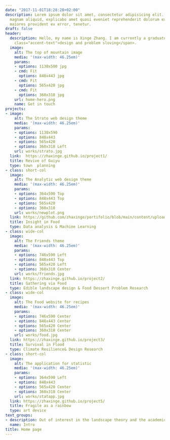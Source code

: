 ```yaml
---
date: "2017-11-01T18:28:28+02:00"
description: Lorem ipsum dolor sit amet, consectetur adipisicing elit. Dolor cumque
  magnam aliquid, explicabo amet quasi eveniet reprehenderit dolorum exercitationem
  maiores provident ex error, tenetur.
draft: false
header:
  description: Hello, my name is Xinge Zhang. I am currently a graduate student studying landscape architecture at penn. I'm keen on <span
    class="accent-text">design and problem sloving</span>.
  image:
    alt: The top of mountain image
    media: '(max-width: 46.25em)'
    params:
    - options: 1130x500 jpg
    - cmd: Fit
      options: 848x443 jpg
    - cmd: Fit
      options: 565x420 jpg
    - cmd: Fit
      options: 360x318 jpg
    url: home-hero.png
    name: Get in touch
projects:
- image:
    alt: The Strato web design theme
    media: '(max-width: 46.25em)'
    params:
    - options: 1130x590
    - options: 848x443
    - options: 565x420
    - options: 360x318 Left
    url: works/strato.jpg
  link:  https://zhaxinge.github.io/project1/
  title: Revive of Guiyu
  type: town  planning
- class: short-col
  image:
    alt: The Analytic web design theme
    media: '(max-width: 46.25em)'
    params:
    - options: 364x590 Top
    - options: 848x443 Top
    - options: 565x420
    - options: 360x318
    url: works/newplot.png
  link: https://github.com/zhaxinge/portifolio/blob/main/content/uploads/projects/food_data/Term_Project.ipynb
  title: Insight in Food
  type: Data analysis & Machine Learning
- class: wide-col
  image:
    alt: The Friends theme
    media: '(max-width: 46.25em)'
    params:
    - options: 746x590 Left
    - options: 848x443 Top
    - options: 565x420 Left
    - options: 360x318 Center
    url: works/friends.jpg
  link: https://zhaxinge.github.io/project2/
  title: Gathering via Food
  type: Edible landscape design & Food Dessert Problem Research
- class: wide-col
  image:
    alt: The Food website for recipes
    media: '(max-width: 46.25em)'
    params:
    - options: 746x590 Center
    - options: 848x443 Center
    - options: 565x420 Center
    - options: 360x318 Center
    url: works/food.jpg
  link: https://zhaxinge.github.io/project3/
  title: Survival in Flood
  type: Climate Resilience& Design Research
- class: short-col
  image:
    alt: The application for statistic
    media: '(max-width: 46.25em)'
    params:
    - options: 364x590 Left
    - options: 848x443
    - options: 565x420 Center
    - options: 360x318 Center
    url: works/statapp.jpg
  link: https://zhaxinge.github.io/project5/
  title: Fragile as a rainbow
  type: art device
text_groups:
- description: Out of interest in the landscape theory and the academic framework, I have read a sea of literature on such theories as landscape urbanism. I believe the landscape should build a complete ecological framework for cities, rather than being spaces in the literal sense, and should guide urban/regional development. Over the past four-year study, my design approach has  transformed from solely form-driven narratives to enage deeper inquiry through research, particularly that of <span class="default-text bold-text">adaptive design.</span>    In the future, I hope to stimulate the potential of data science in environmental design and planning decisions, and to explore the boundaries of urban ecological frameworks.
  name: Intro
title: Home page
---
```

